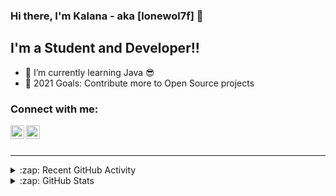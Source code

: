 ### Hi there, I'm Kalana - aka [lonewol7f] 👋


## I'm a Student and Developer!!

- 🌱 I’m currently learning Java 😎
- 🥅 2021 Goals: Contribute more to Open Source projects


### Connect with me:

[<img align="left" alt="lonewol7f | LinkedIn" width="22px" src="https://cdn.jsdelivr.net/npm/simple-icons@v3/icons/linkedin.svg" />][linkedin]
[<img align="left" alt="lonewol7f | Instagram" width="22px" src="https://cdn.jsdelivr.net/npm/simple-icons@v3/icons/instagram.svg" />][instagram]

<br />
<br />

---

<details>
  <summary>:zap: Recent GitHub Activity</summary>
  
<!--START_SECTION:activity-->
1. ❗️ Opened issue [#2](https://github.com/skd1993/nsa-plymouth/issues/2) in [skd1993/nsa-plymouth](https://github.com/skd1993/nsa-plymouth)
<!--END_SECTION:activity-->

</details>

<details>
  <summary>:zap: GitHub Stats</summary>

  <img align="left" alt="lonewol7f's GitHub Stats" src="https://github-readme-stats.lonewol7f.vercel.app/api?username=lonewol7f&show_icons=true&hide_border=true" />

</details>


[instagram]: https://www.instagram.com/kalana__madusanka/
[linkedin]: https://www.linkedin.com/in/kalana-wickramaarachchi/